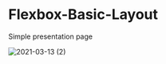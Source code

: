 # Flexbox-Basic-Layout
Simple presentation page

![2021-03-13 (2)](https://user-images.githubusercontent.com/80043180/111028987-8ae10f00-83fa-11eb-94cd-5d17cfeb87a1.png)

